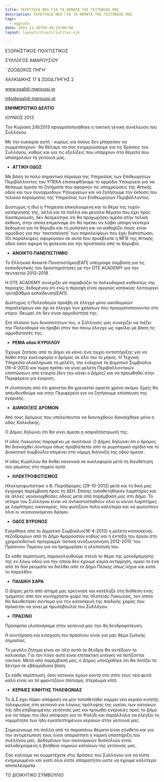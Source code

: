 ```yaml
---
title: ΤΕΛΕΥΤΑΙΑ ΝΕΑ ΓΙΑ ΤΑ ΘΕΜΑΤΑ ΤΗΣ ΓΕΙΤΟΝΙΑΣ ΜΑΣ
description: ΤΕΛΕΥΤΑΙΑ ΝΕΑ ΓΙΑ ΤΑ ΘΕΜΑΤΑ ΤΗΣ ΓΕΙΤΟΝΙΑΣ ΜΑΣ
tags:
  - eggrafa
date: 2015-11-30T09:49:23+00:00
layout: layouts/drastiriotites.njk

---
```


<!-- excerpt -->

EΞΩΡΑΪΣΤΙΚΟΣ-ΠΟΛΙΤΙΣΤΙΚΟΣ

ΣΥΛΛΟΓΟΣ ΑΜΑΡΟΥΣΙΟΥ

¨ΖΩΟΔΟΧΟΣ ΠΗΓΗ¨

ΧΑΛΚΙΔΙΚΗΣ 17 &amp; ΖΩΟΔ.ΠΗΓΗΣ 2

www.psalidi-maroussi.gr

info@psalidi-maroussi.gr

**ΕΝΗΜΕΡΩΤΙΚΟ ΔΕΛΤΙΟ**

ΙΟΥΝΙΟΣ 2013

Την Κυριακή 2/6/2013 πραγματοποιήθηκε η τακτική γενική συνέλευση του Συλλόγου.

Με την ευκαιρία αυτή - κυρίως για όσους δεν μπόρεσαν να συμμετάσχουν- θα θέλαμε να σας ενημερώσουμε για τις δράσεις του Συλλόγου, καθώς και για τις εξελίξεις που υπάρχουν στα θέματα που απασχολούν τη γειτονιά μας.

- **ΑΤΤΙΚΗ ΟΔΟΣ**

Με βάση το πολύ σημαντικό πόρισμα της Υπηρεσίας των Επιθεωρητών Περιβάλλοντος του ΥΠΕΚΑ επισκεφθήκαμε το αρμόδιο Υπουργείο για να θέσουμε άμεσα τα ζητήματα που αφορούν τις υποχρεώσεις της Αττικής οδού και των συναρμοδίων Υπουργείων και να ζητήσουμε την έκδοση του τελικού πορίσματος της Υπηρεσίας των Επιθεωρητών Περιβάλλοντος.

Δυστυχώς η ίδια η Υπηρεσία επικαλούμενη και το θέμα της τυχόν κατάργησής της, αλλά και τα πολλά και μεγάλα θέματα που έχει προς διεκπεραίωση, δεν δεσμεύτηκε ότι θα προχωρήσει άμεσα στην τελική έκθεση, στην οποία επιμείναμε ότι θα πρέπει να λάβει υπόψη νεότερα δεδομένα για το θόρυβο και τη ρύπανση και να καθορίζει ποιος είναι αρμόδιος για την ‘τακτοποίηση’ των παραλείψεων που έχει διαπιστώσει. (Οι παραλείψεις αφορούσαν σε αυτά που προέβλεπε η ΜΠΕ της Αττικής οδού όσον αφορά τη φύτευση και την προστασία από το θόρυβο).

- **ΑΝΟΙΚΤΟ ΠΑΝΕΠΙΣΤΗΜΙΟ**

Το Ελληνικό Ανοικτό Πανεπιστήμιο(ΕΑΠ) υπέγραψε σύμβαση για τις εκπαιδευτικές του δραστηριότητες με την ΟΤΕ ACADEMY για την πενταετία 2013-2018 .

Η ΟΤΕ ACADEMY συνεχίζει να παραβιάζει το πολεοδομικό καθεστώς της περιοχής, δεδομένου ότι ενώ η περιοχή είναι αμιγούς κατοικίας λειτουργεί τριτοβάθμια εκπαίδευση(ΕΑΠ).

Δυστυχώς η Πολεοδομία προέβη σε έλεγχο μόνο οικοδομικών παραλείψεων και όχι σε έλεγχο των χρήσεων που πραγματοποιούνται στο κτίριο. Θεωρεί ότι δεν είναι αρμοδιότητά της.

Στο πλαίσιο των δυνατοτήτων του, ο Σύλλογός μας συνεχίζει να πιέζει την Πολεοδομία να προβεί στον πιο πάνω έλεγχο ως οφείλει με βάση τις αρμοδιότητές της.

- **ΡΕΜΑ οδού ΚΥΡΙΛΛΟΥ**

Έχουμε ζητήσει από το Δήμο να κάνει ένα τοιχίο αντιστήριξης για να δοθεί στην κυκλοφορία ο δρόμος σε όλο του το μήκος. Η Τεχνική Υπηρεσία ολοκλήρωσε τη μελέτη, την ενέκρινε το Δημοτικό Συμβούλιο (16-4-2013) και τώρα πρέπει να γίνει μελέτη Περιβαλλοντικών επιπτώσεων από εταιρία (δεν την κάνει ο Δήμος) και να προωθηθεί στην Περιφέρεια για έγκριση.

Η υλοποίηση από ότι φαίνεται θα χρειαστεί αρκετό χρόνο ακόμα. Εμείς θα απευθυνθούμε και στην Περιφέρεια για να ζητήσουμε επίσπευση της έγκρισης.

- **ΔΙΑΝΟΙΞΕΙΣ ΔΡΟΜΩΝ**

Από τους δρόμους που υπολείπονται να διανοιχθούν διανοίχθηκε μόνο η οδός Χαλκιδικής.

Ο Δήμος δηλώνει ότι θα γίνει άμεσα η ασφαλτόστρωσή της.

Η οδός Λακωνίας παραμένει με σκαλάκια .Ο Δήμος δηλώνει ότι ο δρόμος θα διανοιχθεί σύντομα όπως προβλέπεται από το ρυμοτομικό σχέδιο και το Διοικητικό συμβούλιο επιμένει στη νόμιμη διάνοιξη της οδού άμεσα .

Η οδός Κυρίλλου θα δοθεί κανονικά σε κυκλοφορία μετά τη διευθέτηση του ρέματος στο σημείο αυτό.

- **ΗΛΕΚΤΡΟΦΩΤΙΣΜΟΣ**

Ηλεκτροφωτίστηκε ο Β. Παράδρομος (29-10-2012) μετά και τη δική μας έγγραφη παρέμβαση προς τη ΔΕΗ. Επίσης τοποθετήθηκαν λαμπτήρες και σε άλλες νεοανοιχθείσες οδούς μετά από παρέμβασή μας στο Δήμο. Το αίτημα του Συλλόγου είναι να αντικατασταθούν όλοι οι κοινοί λαμπτήρες με λαμπτήρες οικονομίας, που φωτίζουν πολύ καλύτερα και να φωτιστούν όλοι οι νεοανοιγόμενοι δρόμοι.

- **ΟΔΟΣ ΒΥΡΩΝΟΣ**

Εγκρίθηκε από το Δημοτικό Συμβούλιο(16-4-2013) η μελέτη κατασκευής πεζοδρομίων από το Δήμο Αμαρουσίου καθώς και η ένταξη του έργου στο χρηματοδοτικό πρόγραμμα ‘αστική αναζωογόνηση 2012-2015‘ του Πράσινου Ταμείου για να προχωρήσει η υλοποίησή του.

Σε κάθε περίπτωση, παρακολουθούμε στενά το θέμα της μονοδρόμησης της εν λόγω οδού για την οποία δεν έχουμε καμία αντίρρηση, αρκεί το ένα από τα δύο ρεύματα να διέλθει από το Δήμο Πεύκης όπως ίσχυε και κατά το παρελθόν.

- **ΠΑΙΔΙΚΗ ΧΑΡΑ**

Ο Δήμος μετά από αίτημά μας ερεύνησε και κατέληξε στη διάθεση ενός τμήματος από τον κοινόχρηστο χώρο της πλατείας Λακωνίας, τον οποίο θα διευθετήσει σύντομα για την κατασκευή της παιδικής χαράς που πρόκειται να γίνει με πρωτοβουλία του Συλλόγου.

- **ΠΡΑΣΙΝΟ**

Πρόσφατα υλοποιήσαμε στην γειτονιά μας την 4η δενδροφύτευση.

Η συντήρηση και ενίσχυση του πρασίνου είναι για μας θέμα ζωτικής σημασίας.

Το μεγάλο ζήτημα είναι αν όλα αυτά τα δένδρα θα αντέξουν το καλοκαίρι. Για τον λόγο αυτό είναι επιτακτική ανάγκη να ποτίζονται τακτικά. Μετά από παρέμβασή μας, ο Δήμος υποσχέθηκε ότι θα ποτίζει τα δέντρα σε εβδομαδιαία βάση.

Σε κάθε περίπτωση, όσοι κάτοικοι έχουν κοντά στο σπίτι τους νέα φυτά καλό είναι να τα φροντίζουν (πότισμα, στερέωμα κλπ).

- **ΚΕΡΑΙΕΣ ΚΙΝΗΤΗΣ ΤΗΛΕΦΩΝΙΑΣ**

Το Δ.Σ.έχει πάρει απόφαση να μην τοποθετηθεί καμμία νέα κεραία κινητής τηλεφωνίας στη γειτονιά για λόγους πρόληψης της υγείας των κατοίκων της ήδη επιβαρυμένης γειτονιάς μας και προωθεί ενέργειες προς το Δήμο για να πάρει την ίδια απόφαση για το Ψαλίδι και παράλληλα να ελέγξει τη νομιμότητα των ήδη εγκατεστημένων κεραιών στην γειτονιά μας.

Σημειώνουμε ότι πολλά από τα παραπάνω θέματα είναι σύνθετα και για την αντιμετώπισή τους είναι απαραίτητη η νομική υποστήριξη του συλλόγου μας. Δεδομένων των οικονομικών δυσκολιών είναι καλοδεχούμενη η βοήθεια νομικών κατοίκων της γειτονιάς μας.

Σας καλούμε να συμμετέχετε στις δράσεις του Συλλόγου για να είστε ενημερωμένοι και γιατί όλοι είστε απαραίτητοι ώστε να έχουμε καλύτερα αποτελέσματα .

ΤΟ ΔΙΟΙΚΗΤΙΚΟ ΣΥΜΒΟΥΛΙΟ
